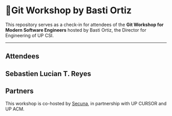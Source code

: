 # 🚀Git Workshop by Basti Ortiz

This repository serves as a check-in for attendees of the **Git Workshop for Modern Software Engineers** hosted by Basti Ortiz, the Director for Engineering of UP CSI.

---
## Attendees
 Sebastien Lucian T. Reyes
---
## Partners
This workshop is co-hosted by [Secuna](https://secuna.io), in partnership with UP CURSOR and UP ACM.
